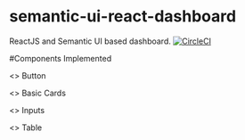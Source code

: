 # semantic-ui-react-dashboard
ReactJS and Semantic UI based dashboard.
[![CircleCI](https://circleci.com/gh/hexad3cimal/semantic-ui-react-dashboard.svg?style=svg)](https://circleci.com/gh/hexad3cimal/semantic-ui-react-dashboard)

#Components Implemented

<> Button

<> Basic Cards

<> Inputs

<> Table
